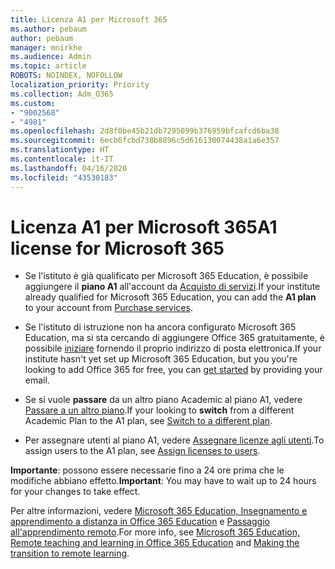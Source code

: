 ```yaml
---
title: Licenza A1 per Microsoft 365
ms.author: pebaum
author: pebaum
manager: mnirkhe
ms.audience: Admin
ms.topic: article
ROBOTS: NOINDEX, NOFOLLOW
localization_priority: Priority
ms.collection: Adm_O365
ms.custom:
- "9002568"
- "4981"
ms.openlocfilehash: 2d8f0be45b21db7295099b376959bfcafcd6ba38
ms.sourcegitcommit: 6ecb6fcbd738b8896c5d616130074438a1a6e357
ms.translationtype: HT
ms.contentlocale: it-IT
ms.lasthandoff: 04/16/2020
ms.locfileid: "43530183"
---
```

# <a name="a1-license-for-microsoft-365"></a><span data-ttu-id="b4f98-102">Licenza A1 per Microsoft 365</span><span class="sxs-lookup"><span data-stu-id="b4f98-102">A1 license for Microsoft 365</span></span>


- <span data-ttu-id="b4f98-103">Se l'istituto è già qualificato per Microsoft 365 Education, è possibile aggiungere il **piano A1** all'account da [Acquisto di servizi](https://docs.microsoft.com/microsoft-365/commerce/buy-another-subscription?view=o365-worldwide#buy-another-subscription).</span><span class="sxs-lookup"><span data-stu-id="b4f98-103">If your institute already qualified for Microsoft 365 Education, you can add the **A1 plan** to your account from [Purchase services](https://docs.microsoft.com/microsoft-365/commerce/buy-another-subscription?view=o365-worldwide#buy-another-subscription).</span></span> 

- <span data-ttu-id="b4f98-104">Se l'istituto di istruzione non ha ancora configurato Microsoft 365 Education, ma si sta cercando di aggiungere Office 365 gratuitamente, è possibile [iniziare](https://www.microsoft.com/education/products/office) fornendo il proprio indirizzo di posta elettronica.</span><span class="sxs-lookup"><span data-stu-id="b4f98-104">If your institute hasn't yet set up Microsoft 365 Education, but you you're looking to add Office 365 for free, you can [get started](https://www.microsoft.com/education/products/office) by providing your email.</span></span> 

- <span data-ttu-id="b4f98-105">Se si vuole **passare** da un altro piano Academic al piano A1, vedere [Passare a un altro piano](https://docs.microsoft.com/it-IT/microsoft-365/commerce/subscriptions/switch-plans-manually).</span><span class="sxs-lookup"><span data-stu-id="b4f98-105">If your looking to **switch** from a different Academic Plan to the A1 plan, see [Switch to a different plan](https://docs.microsoft.com/it-IT/microsoft-365/commerce/subscriptions/switch-plans-manually).</span></span> 

- <span data-ttu-id="b4f98-106">Per assegnare utenti al piano A1, vedere [Assegnare licenze agli utenti](https://docs.microsoft.com/it-IT/microsoft-365/admin/manage/assign-licenses-to-users).</span><span class="sxs-lookup"><span data-stu-id="b4f98-106">To assign users to the A1 plan, see [Assign licenses to users](https://docs.microsoft.com/it-IT/microsoft-365/admin/manage/assign-licenses-to-users).</span></span> 

<span data-ttu-id="b4f98-107">**Importante**: possono essere necessarie fino a 24 ore prima che le modifiche abbiano effetto.</span><span class="sxs-lookup"><span data-stu-id="b4f98-107">**Important**: You may have to wait up to 24 hours for your changes to take effect.</span></span> 

<span data-ttu-id="b4f98-108">Per altre informazioni, vedere [Microsoft 365 Education, Insegnamento e apprendimento a distanza in Office 365 Education](https://support.office.com/article/remote-teaching-and-learning-in-office-365-education-f651ccae-7b65-478b-8366-51bb884025c4) e [Passaggio all'apprendimento remoto](https://www.microsoft.com/education/remote-learning).</span><span class="sxs-lookup"><span data-stu-id="b4f98-108">For more info, see [Microsoft 365 Education, Remote teaching and learning in Office 365 Education](https://support.office.com/article/remote-teaching-and-learning-in-office-365-education-f651ccae-7b65-478b-8366-51bb884025c4) and [Making the transition to remote learning](https://www.microsoft.com/education/remote-learning).</span></span> 
